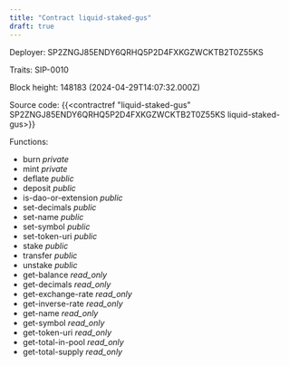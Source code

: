```yaml
---
title: "Contract liquid-staked-gus"
draft: true
---
```

Deployer: SP2ZNGJ85ENDY6QRHQ5P2D4FXKGZWCKTB2T0Z55KS

Traits:
 SIP-0010



Block height: 148183 (2024-04-29T14:07:32.000Z)

Source code: {{<contractref "liquid-staked-gus" SP2ZNGJ85ENDY6QRHQ5P2D4FXKGZWCKTB2T0Z55KS liquid-staked-gus>}}

Functions:

* burn _private_
* mint _private_
* deflate _public_
* deposit _public_
* is-dao-or-extension _public_
* set-decimals _public_
* set-name _public_
* set-symbol _public_
* set-token-uri _public_
* stake _public_
* transfer _public_
* unstake _public_
* get-balance _read_only_
* get-decimals _read_only_
* get-exchange-rate _read_only_
* get-inverse-rate _read_only_
* get-name _read_only_
* get-symbol _read_only_
* get-token-uri _read_only_
* get-total-in-pool _read_only_
* get-total-supply _read_only_
